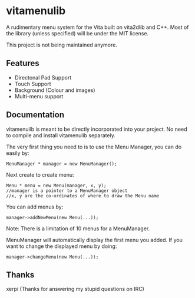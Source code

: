 vitamenulib
===========

A rudimentary menu system for the Vita built on vita2dlib and C++. 
Most of the library (unless specified) will be under the MIT license.

This project is not being maintained anymore.

Features
--------
* Directonal Pad Support
* Touch Support
* Background (Colour and images)
* Multi-menu support

Documentation
-------
vitamenulib is meant to be directly incorporated into your project. No need to compile and install vitamenulib separately. 

The very first thing you need to is to use the Menu Manager, you can do easily by:
````
MenuManager * manager = new MenuManager();
````

Next create to create menu:

````
Menu * menu = new Menu(manager, x, y);
//manager is a pointer to a MenuManager object
//x, y are the co-ordinates of where to draw the Menu name
````

You can add menus by:
````
manager->addNewMenu(new Menu(...));
````
Note: There is a limitation of 10 menus for a MenuManager.


MenuManager will automatically display the first menu you added. If you want to change the displayed menu by doing:
````
manager->changeMenu(new Menu(...));
````



Thanks
------
xerpi (Thanks for answering my stupid questions on IRC)
